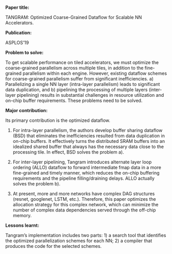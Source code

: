**Paper title:**

TANGRAM: Optimized Coarse-Grained Dataflow for Scalable NN Accelerators.

**Publication:**

ASPLOS’19

**Problem to solve:**

To get scalable performance on tiled accelerators, we must optimize the
coarse-grained parallelism across multiple tiles, in addition to the
fine-grained parallelism within each engine. However, existing dataflow schemes
for coarse-grained parallelism suffer from significant inefficiencies. a)
Parallelizing a single NN layer (intra-layer parallelism) leads to significant
data duplication, and b) pipelining the processing of multiple layers
(inter-layer pipelining) results in substantial challenges in resource
utilization and on-chip buffer requirements. These problems need to be solved.

**Major contribution:**

Its primary contribution is the optimized dataflow.

1.  For intra-layer parallelism, the authors develop buffer sharing dataflow
    (BSD) that eliminates the inefficiencies resulted from data duplication in
    on-chip buffers. It effectively turns the distributed SRAM buffers into an
    idealized shared buffer that always has the necessary data close to the
    processing tile. In effect, BSD solves the problem a).

2.  For inter-layer pipelining, Tangram introduces alternate layer loop ordering
    (ALLO) dataflow to forward intermediate fmap data in a more fine-grained and
    timely manner, which reduces the on-chip buffering requirements and the
    pipeline filling/draining delays. ALLO actually solves the problem b).

3.  At present, more and more networks have complex DAG structures (resnet,
    googlenet, LSTM, etc.). Therefore, this paper optimizes the allocation
    strategy for this complex network, which can minimize the number of complex
    data dependencies served through the off-chip memory.

**Lessons learnt:**

Tangram’s implementation includes two parts: 1) a search tool that identifies
the optimized parallelization schemes for each NN; 2) a compiler that produces
the code for the selected schemes.

